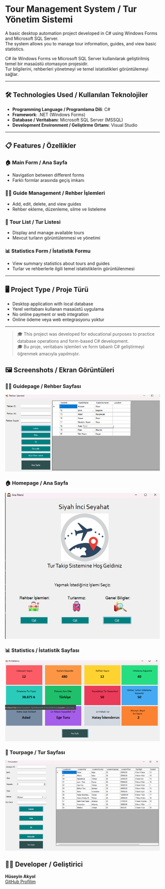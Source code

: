# Tour Management System / Tur Yönetim Sistemi

A basic desktop automation project developed in C# using Windows Forms and Microsoft SQL Server.  
The system allows you to manage tour information, guides, and view basic statistics.

C# ile Windows Forms ve Microsoft SQL Server kullanılarak geliştirilmiş temel bir masaüstü otomasyon projesidir.  
Tur bilgilerini, rehberleri yönetmeyi ve temel istatistikleri görüntülemeyi sağlar.

---

## 🛠️ Technologies Used / Kullanılan Teknolojiler

- **Programming Language / Programlama Dili**: C#
- **Framework**: .NET (Windows Forms)
- **Database / Veritabanı**: Microsoft SQL Server (MSSQL)
- **Development Environment / Geliştirme Ortamı**: Visual Studio

---

## 📋 Features / Özellikler

### 🏠 Main Form / Ana Sayfa
- Navigation between different forms  
- Farklı formlar arasında geçiş imkanı

### 🧑‍✈️ Guide Management / Rehber İşlemleri
- Add, edit, delete, and view guides  
- Rehber ekleme, düzenleme, silme ve listeleme

### 🧭 Tour List / Tur Listesi
- Display and manage available tours  
- Mevcut turların görüntülenmesi ve yönetimi

### 📊 Statistics Form / İstatistik Formu
- View summary statistics about tours and guides  
- Turlar ve rehberlerle ilgili temel istatistiklerin görüntülenmesi

---

## 🖥️ Project Type / Proje Türü

- Desktop application with local database  
- Yerel veritabanı kullanan masaüstü uygulama  
- No online payment or web integration  
- Online ödeme veya web entegrasyonu yoktur

---

> 🎓 This project was developed for educational purposes to practice database operations and form-based C# development.  
> 🎓 Bu proje, veritabanı işlemleri ve form tabanlı C# geliştirmeyi öğrenmek amacıyla yapılmıştır.


## 🖼️ Screenshots / Ekran Görüntüleri

### 🧑‍✈️ Guidepage / Rehber Sayfası
![Guidepage](screenshots/Guidepage.png)

### 🏠 Homepage / Ana Sayfa
![Homepage](screenshots/homepage.png)

### 📊 Statistics / İstatistik Sayfası
![Statistics](screenshots/statistics.png)

### 🧭 Tourpage / Tur Sayfası
![Tourpage](screenshots/tourpage.png)


## 🧑‍💻 Developer / Geliştirici

**Hüseyin Akyol**  
[GitHub Profilim](https://github.com/Huseyinnakyolll)


